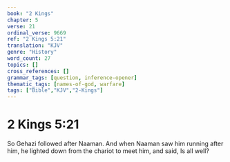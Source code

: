 ```yaml
---
book: "2 Kings"
chapter: 5
verse: 21
ordinal_verse: 9669
ref: "2 Kings 5:21"
translation: "KJV"
genre: "History"
word_count: 27
topics: []
cross_references: []
grammar_tags: [question, inference-opener]
thematic_tags: [names-of-god, warfare]
tags: ["Bible","KJV","2-Kings"]
---
```


# 2 Kings 5:21

So Gehazi followed after Naaman. And when Naaman saw him running after him, he lighted down from the chariot to meet him, and said, Is all well?
